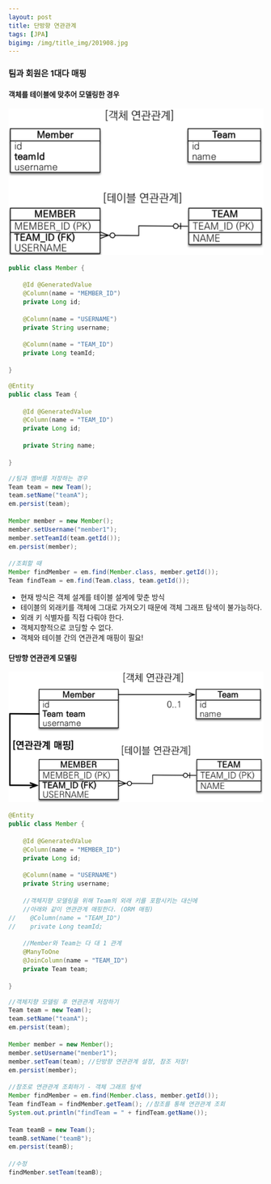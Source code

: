 ```yaml
---
layout: post
title: 단방향 연관관계
tags: [JPA]
bigimg: /img/title_img/201908.jpg
---
```


### 팀과 회원은 1대다 매핑
#### 객체를 테이블에 맞추어 모델링한 경우

![객체를 테이블에 맞추어 모델링](/img/post_img/JPA-2019-08-08-1.png)

```java
public class Member {

    @Id @GeneratedValue
    @Column(name = "MEMBER_ID")
    private Long id;

    @Column(name = "USERNAME")
    private String username;

    @Column(name = "TEAM_ID")
    private Long teamId;

}
```
```java
@Entity
public class Team {

    @Id @GeneratedValue
    @Column(name = "TEAM_ID")
    private Long id;

    private String name;

}
```
```java
//팀과 멤버를 저장하는 경우
Team team = new Team();
team.setName("teamA");
em.persist(team);

Member member = new Member();
member.setUsername("member1");
member.setTeamId(team.getId());
em.persist(member);

//조회할 때
Member findMember = em.find(Member.class, member.getId());
Team findTeam = em.find(Team.class, team.getId());
```

* 현재 방식은 객체 설계를 테이블 설계에 맞춘 방식
* 테이블의 외래키를 객체에 그대로 가져오기 때문에 객체 그래프 탐색이 불가능하다.
* 외래 키 식별자를 직접 다뤄야 한다.
* 객체지향적으로 코딩할 수 없다.
* 객체와 테이블 간의 연관관계 매핑이 필요!

#### 단방향 연관관계 모델링

![객체를 테이블에 맞추어 모델링](/img/post_img/JPA-2019-08-08-2.png)

```java
@Entity
public class Member {

    @Id @GeneratedValue
    @Column(name = "MEMBER_ID")
    private Long id;

    @Column(name = "USERNAME")
    private String username;

    //객체지향 모델링을 위해 Team의 외래 키를 포함시키는 대신에
    //아래와 같이 연관관계 매핑한다. (ORM 매핑)
//    @Column(name = "TEAM_ID")
//    private Long teamId;

    //Member와 Team는 다 대 1 관계
    @ManyToOne
    @JoinColumn(name = "TEAM_ID")
    private Team team;

}
```
```java
//객체지향 모델링 후 연관관계 저장하기
Team team = new Team();
team.setName("teamA");
em.persist(team);

Member member = new Member();
member.setUsername("member1");
member.setTeam(team); //단방향 연관관계 설정, 참조 저장!
em.persist(member);

//참조로 연관관계 조회하기 - 객체 그래프 탐색
Member findMember = em.find(Member.class, member.getId());
Team findTeam = findMember.getTeam(); //참조를 통해 연관관계 조회
System.out.println("findTeam = " + findTeam.getName());

Team teamB = new Team();
teamB.setName("teamB");
em.persist(teamB);

//수정
findMember.setTeam(teamB);
```